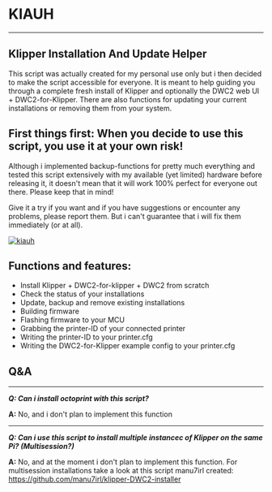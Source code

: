 # KIAUH
---
## Klipper Installation And Update Helper

This script was actually created for my personal use only but i then decided to make the script accessible for everyone.
It is meant to help guiding you through a complete fresh install of Klipper and optionally the DWC2 web UI + DWC2-for-Klipper.
There are also functions for updating your current installations or removing them from your system.

## First things first: When you decide to use this script, you use it at your own risk!

Although i implemented backup-functions for pretty much everything and tested this script extensively with my available (yet limited) hardware before releasing it, it doesn't mean that it will work 100% perfect for everyone out there. Please keep that in mind!

Give it a try if you want and if you have suggestions or encounter any problems, please report them. But i can't guarantee that i will fix them immediately (or at all).

[![kiauh](https://abload.de/img/putty_20-05-22_18-49-1nkaa.png)](https://abload.de/image.php?img=putty_20-05-22_18-49-1nkaa.png)

## Functions and features:
* Install Klipper + DWC2-for-klipper + DWC2 from scratch
* Check the status of your installations
* Update, backup and remove existing installations
* Building firmware
* Flashing firmware to your MCU
* Grabbing the printer-ID of your connected printer
* Writing the printer-ID to your printer.cfg
* Writing the DWC2-for-Klipper example config to your printer.cfg



## Q&A
---

__*Q: Can i install octoprint with this script?*__

**A:** No, and i don't plan to implement this function

---

__*Q: Can i use this script to install multiple instancec of Klipper on the same Pi? (Multisession?)*__

 **A:** No, and at the moment i don't plan to implement this function. For multisession installations take a look at this script manu7irl created: https://github.com/manu7irl/klipper-DWC2-installer
 
